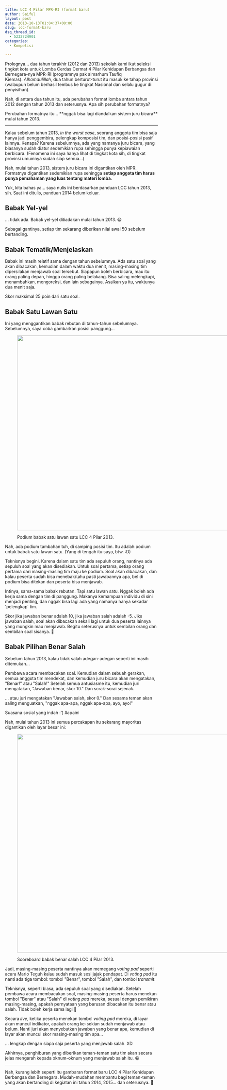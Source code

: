 ```yaml
---
title: LCC 4 Pilar MPR-RI (format baru)
author: Saiful
layout: post
date: 2013-10-13T01:04:37+00:00
slug: lcc-format-baru
dsq_thread_id:
  - 5232724901
categories:
  - Kompetisi

---
```

Prolognya... dua tahun terakhir (2012 dan 2013) sekolah kami ikut seleksi tingkat kota untuk Lomba Cerdas Cermat 4 Pilar Kehidupan Berbangsa dan Bernegara-nya MPR-RI (programnya pak almarhum Taufiq Kiemas). _Alhamdulillah_, dua tahun berturut-turut itu masuk ke tahap provinsi (walaupun belum berhasil tembus ke tingkat Nasional dan selalu gugur di penyisihan).

Nah, di antara dua tahun itu, ada perubahan format lomba antara tahun 2012 dengan tahun 2013 dan seterusnya. Apa sih perubahan formatnya?

<!--more-->Perubahan formatnya itu... **nggak bisa lagi diandalkan sistem juru bicara** mulai tahun 2013.

***

Kalau sebelum tahun 2013, _in the worst case_, seorang anggota tim bisa saja hanya jadi penggembira, pelengkap komposisi tim, dan posisi-posisi pasif lainnya. Kenapa? Karena sebelumnya, ada yang namanya juru bicara, yang biasanya sudah diatur sedemikian rupa sehingga punya kepiawaian berbicara. (Fenomena ini saya hanya lihat di tingkat kota sih, di tingkat provinsi umumnya sudah siap semua...)

Nah, mulai tahun 2013, sistem juru bicara ini digantikan oleh MPR. Formatnya digantikan sedemikian rupa sehingga **setiap anggota tim harus punya pemahaman yang luas tentang materi lomba**.

Yuk, kita bahas ya... saya nulis ini berdasarkan panduan LCC tahun 2013, sih. Saat ini ditulis, panduan 2014 belum keluar.

## Babak Yel-yel

... tidak ada. Babak yel-yel ditiadakan mulai tahun 2013. 😀

Sebagai gantinya, setiap tim sekarang diberikan nilai awal 50 sebelum bertanding.

## Babak Tematik/Menjelaskan

Babak ini masih relatif sama dengan tahun sebelumnya. Ada satu soal yang akan dibacakan, kemudian dalam waktu dua menit, masing-masing tim dipersilakan menjawab soal tersebut. Siapapun boleh berbicara, mau itu orang paling depan, hingga orang paling belakang. Bisa saling melengkapi, menambahkan, mengoreksi, dan lain sebagainya. Asalkan ya itu, waktunya dua menit saja.

Skor maksimal 25 poin dari satu soal.

## Babak Satu Lawan Satu

Ini yang menggantikan babak rebutan di tahun-tahun sebelumnya. Sebelumnya, saya coba gambarkan posisi panggung...<figure style="width: 960px" class="wp-caption aligncenter">

<img alt="" src="http://sphotos-f.ak.fbcdn.net/hphotos-ak-prn1/1013538_4415996178531_1047599326_n.jpg" width="960" height="642" /><figcaption class="wp-caption-text">Podium babak satu lawan satu LCC 4 Pilar 2013.</figcaption></figure>

Nah, ada podium tambahan tuh, di samping posisi tim. Itu adalah podium untuk babak satu lawan satu. (Yang di tengah itu saya, btw. :D)

Teknisnya begini. Karena dalam satu tim ada sepuluh orang, nantinya ada sepuluh soal yang akan disediakan. Untuk soal pertama, setiap orang pertama dari masing-masing tim maju ke podium. Soal akan dibacakan, dan kalau peserta sudah bisa menebak/tahu pasti jawabannya apa, bel di podium bisa ditekan dan peserta bisa menjawab.

Intinya, sama-sama babak rebutan. Tapi satu lawan satu. Nggak boleh ada kerja sama dengan tim di panggung. Makanya kemampuan individu di sini menjadi penting, dan nggak bisa lagi ada yang namanya hanya sekadar 'pelengkap' tim.

Skor jika jawaban benar adalah 10, jika jawaban salah adalah -5. Jika jawaban salah, soal akan dibacakan sekali lagi untuk dua peserta lainnya yang mungkin mau menjawab. Begitu seterusnya untuk sembilan orang dan sembilan soal sisanya. 🙂

## Babak Pilihan Benar Salah

Sebelum tahun 2013, kalau tidak salah adegan-adegan seperti ini masih ditemukan...

Pembawa acara membacakan soal. Kemudian dalam sebuah gerakan, semua anggota tim mendekat, dan kemudian juru bicara akan mengatakan, "Benar!" atau "Salah!" Setelah semua antusiasme itu, kemudian juri mengatakan, "Jawaban benar, skor 10." Dan sorak-sorai sejenak.

... atau juri mengatakan "Jawaban salah, skor 0." Dan sesama teman akan saling menguatkan, "nggak apa-apa, nggak apa-apa, ayo, ayo!"

Suasana sosial yang indah :') #apaini

Nah, mulai tahun 2013 ini semua percakapan itu sekarang mayoritas digantikan oleh layar besar ini:<figure style="width: 960px" class="wp-caption aligncenter">

<img alt="" src="http://sphotos-g.ak.fbcdn.net/hphotos-ak-ash4/1000552_4415706051278_180812005_n.jpg" width="960" height="720" /><figcaption class="wp-caption-text">Scoreboard babak benar salah LCC 4 Pilar 2013.</figcaption></figure>

Jadi, masing-masing peserta nantinya akan memegang _voting pad_ seperti acara Mario Teguh kalau sudah masuk sesi jajak pendapat. Di _voting pad_ itu nanti ada tiga tombol: tombol "Benar", tombol "Salah", dan tombol _transmit_.

Teknisnya, seperti biasa, ada sepuluh soal yang disediakan. Setelah pembawa acara membacakan soal, masing-masing peserta harus menekan tombol "Benar" atau "Salah" di _voting pad_ mereka, sesuai dengan pemikiran masing-masing, apakah pernyataan yang barusan dibacakan itu benar atau salah. Tidak boleh kerja sama lagi 🙂

Secara _live_, ketika peserta menekan tombol _voting pad_ mereka, di layar akan muncul indikator, apakah orang ke-sekian sudah menjawab atau belum. Nanti juri akan menyebutkan jawaban yang benar apa, kemudian di layar akan muncul skor masing-masing tim apa...

... lengkap dengan siapa saja peserta yang menjawab salah. XD

Akhirnya, penghiburan yang diberikan teman-teman satu tim akan secara jelas mengarah kepada oknum-oknum yang menjawab salah itu. 😀

***

Nah, kurang lebih seperti itu gambaran format baru LCC 4 Pilar Kehidupan Berbangsa dan Bernegara. Mudah-mudahan membantu bagi teman-teman yang akan bertanding di kegiatan ini tahun 2014, 2015... dan seterusnya. 🙂

